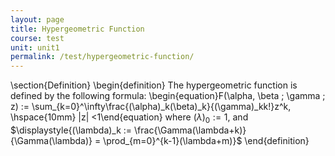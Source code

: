 ```yaml
---
layout: page
title: Hypergeometric Function
course: test
unit: unit1
permalink: /test/hypergeometric-function/
---
```



\section{Definition}
\begin{definition}
The hypergeometric function is defined by the following formula:
\begin{equation}F(\alpha, \beta ; \gamma ; z) := \sum_{k=0}^\infty\frac{(\alpha)_k(\beta)_k}{(\gamma)_kk!}z^k, \hspace{10mm} |z| <1\end{equation}
where $(\lambda)_0 := 1$, and $\displaystyle{(\lambda)_k := \frac{\Gamma(\lambda+k)}{\Gamma(\lambda)} = \prod_{m=0}^{k-1}(\lambda+m)}$
\end{definition}
